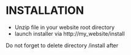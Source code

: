 # INSTALLATION

* Unzip file in your website root directory
* launch installer via http://my_website/install

<aside class="warning">
Do not forget to delete directory /install after
</aside>

